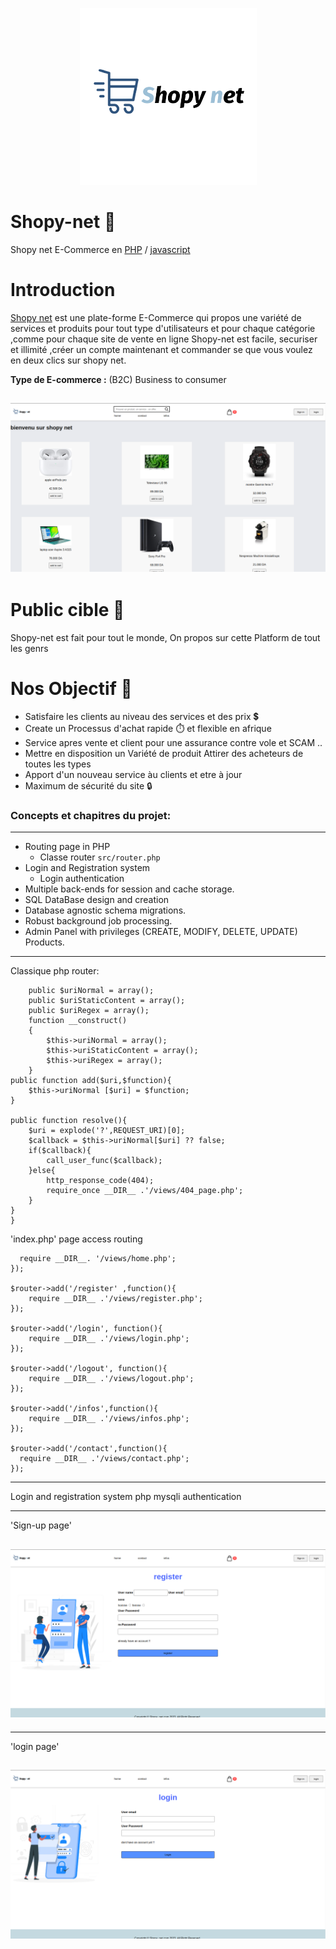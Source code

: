 <p align="center"> <a href="https://github.com/yazid120/Shopy-net">
<img src="https://github.com/yazid120/Shopy-net/blob/main/src/views/images/homekevinDownloadsshopping-cart-removebg-preview.png" alt="Logo Downloads"/>
</a></p>

# **Shopy-net** 🛒
Shopy net E-Commerce en [PHP](https://www.php.net/) / [javascript](https://www.javascript.com/)

# Introduction

[Shopy net](https://github.com/yazid120/Shopy-net) est une plate-forme E-Commerce qui propos une variété de services et produits pour tout type
d'utilisateurs et pour chaque catégorie ,comme pour chaque site de vente en ligne Shopy-net est facile, securiser et illimité ,créer un compte maintenant et commander se que vous voulez en deux clics sur shopy net.

**Type de E-commerce :**
(B2C) Business to consumer

## !['Image Link'](https://github.com/yazid120/Shopy-net/blob/main/src/img_README/Screenshot%20from%202023-04-24%2017-06-28.png)

# Public cible 👥
Shopy-net est fait pour tout le monde, On propos sur cette Platform de tout les genrs

# Nos Objectif 🎯
- Satisfaire les clients au niveau des services et des prix 💲
- Create un Processus d'achat rapide ⏱️ et flexible en afrique 
- Service apres vente et client pour une assurance contre vole et SCAM ..
- Mettre en disposition un Variété de produit Attirer des acheteurs de toutes les types
- Apport d'un nouveau service àu clients et etre à jour
- Maximum de sécurité du site 🔒


### Concepts et chapitres du projet:  

---
- Routing page in PHP
  - Classe router `src/router.php`
- Login and Registration system
  - Login authentication
- Multiple back-ends for session and cache storage.
- SQL DataBase design and creation
- Database agnostic schema migrations.
- Robust background job processing.
- Admin Panel with privileges (CREATE, MODIFY, DELETE, UPDATE) Products.
---

Classique php router: 
```class Router{
    public $uriNormal = array();
    public $uriStaticContent = array();
    public $uriRegex = array();
    function __construct()
    {
        $this->uriNormal = array();
        $this->uriStaticContent = array();
        $this->uriRegex = array();
    }
public function add($uri,$function){
    $this->uriNormal [$uri] = $function;
}

public function resolve(){
    $uri = explode('?',REQUEST_URI)[0];
    $callback = $this->uriNormal[$uri] ?? false;
    if($callback){
        call_user_func($callback); 
    }else{
        http_response_code(404);
        require_once __DIR__ .'/views/404_page.php';
    }
}
}
```
'index.php' page access routing
```$router->add('/' ,function(){
  require __DIR__. '/views/home.php';
});

$router->add('/register' ,function(){
    require __DIR__ .'/views/register.php';
});

$router->add('/login', function(){
    require __DIR__ .'/views/login.php';
});

$router->add('/logout', function(){
    require __DIR__ .'/views/logout.php';
}); 

$router->add('/infos',function(){
    require __DIR__ .'/views/infos.php';
}); 

$router->add('/contact',function(){
  require __DIR__ .'/views/contact.php'; 
}); 
```
---

Login and registration system php mysqli authentication

---
'Sign-up page'
## !['Image Link'](https://github.com/yazid120/Shopy-net/blob/main/src/img_README/Screenshot%20from%202023-04-24%2017-08-17.png)
---
'login page'
## !['Image Link'](https://github.com/yazid120/Shopy-net/blob/main/src/img_README/Screenshot%20from%202023-04-24%2017-08-49.png)
